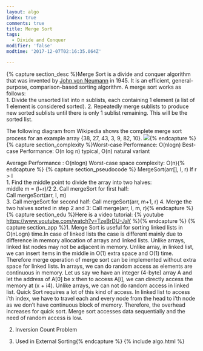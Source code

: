 ```yaml
---
layout: algo
index: true
comments: true
title: Merge Sort
tags:
  - Divide and Conquer
modifier: 'false'
modtime: '2017-12-07T02:16:35.064Z'

---
```

{% capture section_desc %}Merge Sort is a divide and conquer algorithm that was invented by [John von Neumann](https://en.wikipedia.org/wiki/John_von_Neumann) in 1945. It is an efficient, general-purpose, comparison-based sorting algorithm. A merge sort works as follows:		
  	1. Divide the unsorted list into n sublists, each containing 1 element (a list of 1 element is considered sorted).
		2. Repeatedly merge sublists to produce new sorted sublists until there is only 1 sublist remaining. This will be the sorted list.
		
The following diagram from Wikipedia shows the complete merge sort process for an example array {38, 27, 43, 3, 9, 82, 10}. ![](http://www.geeksforgeeks.org/wp-content/uploads/Merge-Sort-Tutorial.png){% endcapture %}
{% capture section_complexity %}Worst-case Performance:        O(nlogn) Best-case Performance:          O(n log n) typical,
																						     O(n) natural variant
																								 
Average Performance :            O(nlogn)			Worst-case space complexity: O(n){% endcapture %}
{% capture section_pseudocode %}	MergeSort(arr[], l,  r)
	If r > l     
	1. Find the middle point to divide the array into two halves:  
             middle m = (l+r)/2
	 2. Call mergeSort for first half:   
             Call mergeSort(arr, l, m)						 
	3. Call mergeSort for second half:
             Call mergeSort(arr, m+1, r)
	4. Merge the two halves sorted in step 2 and 3:
             Call merge(arr, l, m, r){% endcapture %}
{% capture section_edu %}Here is a video tutorial:
{% youtube https://www.youtube.com/watch?v=TzeBrDU-JaY %}{% endcapture %}
{% capture section_app %}1.  Merge Sort is useful for sorting linked lists in O(nLogn) time.In case of linked lists the case is different mainly due to difference in memory allocation of arrays and linked lists. Unlike arrays, linked list nodes may not be adjacent in memory. Unlike array, in linked list, we can insert items in the middle in O(1) extra space and O(1) time. Therefore merge operation of merge sort can be implemented without extra space for linked lists.		In arrays, we can do random access as elements are continuous in memory. Let us say we have an integer (4-byte) array A and let the address of A[0]  be x then to access A[i], we can directly access the memory at (x + i4). Unlike arrays, we can not do random access in linked list. Quick Sort requires a lot of this kind of access. In linked list to access i’th index, we have to travel each and every node from the head to i’th node as we don’t have continuous block of memory. Therefore, the overhead increases for quick sort. Merge sort accesses data sequentially and the need of random access is low.
		
2.  Inversion Count Problem
  
3.  Used in External Sorting{% endcapture %}
{% include algo.html %}